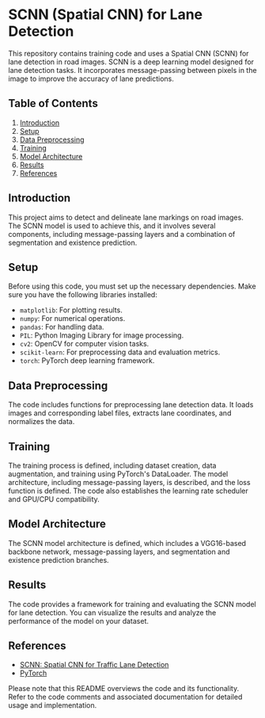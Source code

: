 # SCNN (Spatial CNN) for Lane Detection

This repository contains training code and uses a Spatial CNN (SCNN) for lane detection in road images. SCNN is a deep learning model designed for lane detection tasks. It incorporates message-passing between pixels in the image to improve the accuracy of lane predictions.

## Table of Contents
1. [Introduction](#introduction)
2. [Setup](#setup)
3. [Data Preprocessing](#data-preprocessing)
4. [Training](#training)
5. [Model Architecture](#model-architecture)
6. [Results](#results)
7. [References](#references)

## Introduction
This project aims to detect and delineate lane markings on road images. The SCNN model is used to achieve this, and it involves several components, including message-passing layers and a combination of segmentation and existence prediction.

## Setup
Before using this code, you must set up the necessary dependencies. Make sure you have the following libraries installed:

- `matplotlib`: For plotting results.
- `numpy`: For numerical operations.
- `pandas`: For handling data.
- `PIL`: Python Imaging Library for image processing.
- `cv2`: OpenCV for computer vision tasks.
- `scikit-learn`: For preprocessing data and evaluation metrics.
- `torch`: PyTorch deep learning framework.

## Data Preprocessing
The code includes functions for preprocessing lane detection data. It loads images and corresponding label files, extracts lane coordinates, and normalizes the data.

## Training
The training process is defined, including dataset creation, data augmentation, and training using PyTorch's DataLoader. The model architecture, including message-passing layers, is described, and the loss function is defined. The code also establishes the learning rate scheduler and GPU/CPU compatibility.

## Model Architecture
The SCNN model architecture is defined, which includes a VGG16-based backbone network, message-passing layers, and segmentation and existence prediction branches.

## Results
The code provides a framework for training and evaluating the SCNN model for lane detection. You can visualize the results and analyze the performance of the model on your dataset.

## References
- [SCNN: Spatial CNN for Traffic Lane Detection](https://arxiv.org/abs/1712.02190)
- [PyTorch](https://pytorch.org/)

Please note that this README overviews the code and its functionality. Refer to the code comments and associated documentation for detailed usage and implementation.
